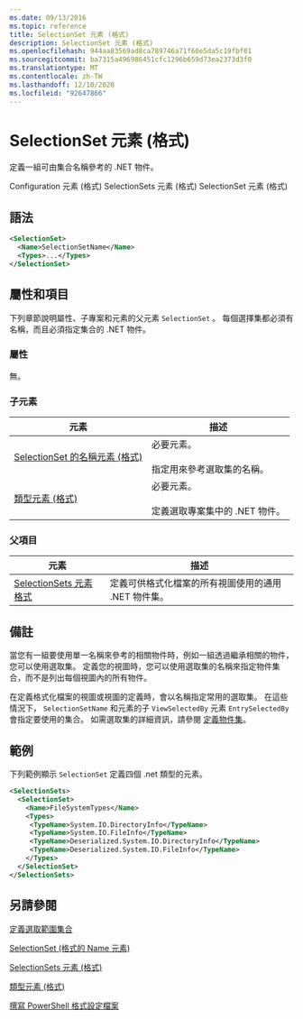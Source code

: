 ```yaml
---
ms.date: 09/13/2016
ms.topic: reference
title: SelectionSet 元素 (格式)
description: SelectionSet 元素 (格式)
ms.openlocfilehash: 944aa83569ad8ca789746a71f60e5da5c19fbf01
ms.sourcegitcommit: ba7315a496986451cfc1296b659d73ea2373d3f0
ms.translationtype: MT
ms.contentlocale: zh-TW
ms.lasthandoff: 12/10/2020
ms.locfileid: "92647866"
---
```

# <a name="selectionset-element-format"></a>SelectionSet 元素 (格式)

定義一組可由集合名稱參考的 .NET 物件。

Configuration 元素 (格式) SelectionSets 元素 (格式) SelectionSet 元素 (格式) 

## <a name="syntax"></a>語法

```xml
<SelectionSet>
  <Name>SelectionSetName</Name>
  <Types>...</Types>
</SelectionSet>
```

## <a name="attributes-and-elements"></a>屬性和項目

下列章節說明屬性、子專案和元素的父元素 `SelectionSet` 。 每個選擇集都必須有名稱，而且必須指定集合的 .NET 物件。

### <a name="attributes"></a>屬性

無。

### <a name="child-elements"></a>子元素

|元素|描述|
|-------------|-----------------|
|[SelectionSet 的名稱元素 (格式)](./name-element-for-selectionset-format.md)|必要元素。<br /><br /> 指定用來參考選取集的名稱。|
|[類型元素 (格式) ](./types-element-for-selectionset-format.md)|必要元素。<br /><br /> 定義選取專案集中的 .NET 物件。|

### <a name="parent-elements"></a>父項目

|元素|描述|
|-------------|-----------------|
|[SelectionSets 元素格式](./selectionsets-element-format.md)|定義可供格式化檔案的所有視圖使用的通用 .NET 物件集。|

## <a name="remarks"></a>備註

當您有一組要使用單一名稱來參考的相關物件時，例如一組透過繼承相關的物件，您可以使用選取集。 定義您的視圖時，您可以使用選取集的名稱來指定物件集合，而不是列出每個視圖內的所有物件。

在定義格式化檔案的視圖或視圖的定義時，會以名稱指定常用的選取集。 在這些情況下， `SelectionSetName` 和元素的子 `ViewSelectedBy` 元素 `EntrySelectedBy` 會指定要使用的集合。 如需選取集的詳細資訊，請參閱 [定義物件集](./defining-selection-sets.md)。

## <a name="example"></a>範例

下列範例顯示 `SelectionSet` 定義四個 .net 類型的元素。

```xml
<SelectionSets>
  <SelectionSet>
    <Name>FileSystemTypes</Name>
    <Types>
     <TypeName>System.IO.DirectoryInfo</TypeName>
     <TypeName>System.IO.FileInfo</TypeName>
     <TypeName>Deserialized.System.IO.DirectoryInfo</TypeName>
     <TypeName>Deserialized.System.IO.FileInfo</TypeName>
    </Types>
  </SelectionSet>
</SelectionSets>
```

## <a name="see-also"></a>另請參閱

[定義選取範圍集合](./defining-selection-sets.md)

[SelectionSet (格式的 Name 元素) ](./name-element-for-selectionset-format.md)

[SelectionSets 元素 (格式)](./selectionsets-element-format.md)

[類型元素 (格式) ](./types-element-for-selectionset-format.md)

[撰寫 PowerShell 格式設定檔案](./writing-a-powershell-formatting-file.md)
